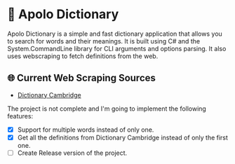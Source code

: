 ﻿# 📝 Apolo Dictionary
Apolo Dictionary is a simple and fast dictionary application that allows you to search for words and their meanings. It is built using C# and the System.CommandLine library for CLI arguments and options parsing. It also uses webscraping to fetch definitions from the web.

## 🌐 Current Web Scraping Sources
- [Dictionary Cambridge](https://dictionary.cambridge.org)

The project is not complete and I'm going to implement the following features:
- [x] Support for multiple words instead of only one.
- [x] Get all the definitions from Dictionary Cambridge instead of only the first one.
- [ ] Create Release version of the project.